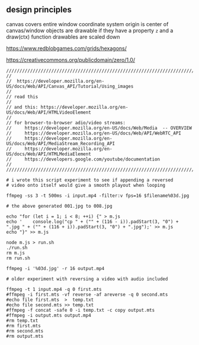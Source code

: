 design principles
-----------------
canvas covers entire window
coordinate system origin is center of canvas/window
objects are drawable if they have a property `z` and a draw(ctx) function
drawables are scaled down



https://www.redblobgames.com/grids/hexagons/

https://creativecommons.org/publicdomain/zero/1.0/

~~~
////////////////////////////////////////////////////////////////////////////////
//
//  https://developer.mozilla.org/en-US/docs/Web/API/Canvas_API/Tutorial/Using_images
//
// read this
//
// and this: https://developer.mozilla.org/en-US/docs/Web/API/HTMLVideoElement
//
// for browser-to-browser adio/video streams:
//     https://developer.mozilla.org/en-US/docs/Web/Media  -- OVERVIEW
//     https://developer.mozilla.org/en-US/docs/Web/API/WebRTC_API
//     https://developer.mozilla.org/en-US/docs/Web/API/MediaStream_Recording_API
//     https://developer.mozilla.org/en-US/docs/Web/API/HTMLMediaElement
//     https://developers.google.com/youtube/documentation
//
////////////////////////////////////////////////////////////////////////////////
~~~

~~~
# i wrote this script experiment to see if appending a reversed
# video onto itself would give a smooth playout when looping

ffmpeg -ss 3 -t 500ms -i input.mp4 -filter:v fps=16 $filename%03d.jpg

# the above generated 001.jpg to 008.jpg

echo "for (let i = 1; i < 8; ++i) {" > m.js 
echo '    console.log("cp " + ("" + (116 - i)).padStart(3, "0") + ".jpg " + ("" + (116 + i)).padStart(3, "0") + ".jpg");' >> m.js
echo "}" >> m.js

node m.js > run.sh
./run.sh
rm m.js
rm run.sh

ffmpeg -i '%03d.jpg' -r 16 output.mp4
~~~

~~~
# older experiment with reversing a video with audio included

ffmpeg -t 1 input.mp4 -q 0 first.mts
#ffmpeg -i first.mts -vf reverse -af areverse -q 0 second.mts
#echo file first.mts  >  temp.txt
#echo file second.mts >> temp.txt
#ffmpeg -f concat -safe 0 -i temp.txt -c copy output.mts
#ffmpeg -i output.mts output.mp4
#rm temp.txt
#rm first.mts
#rm second.mts
#rm output.mts
~~~

